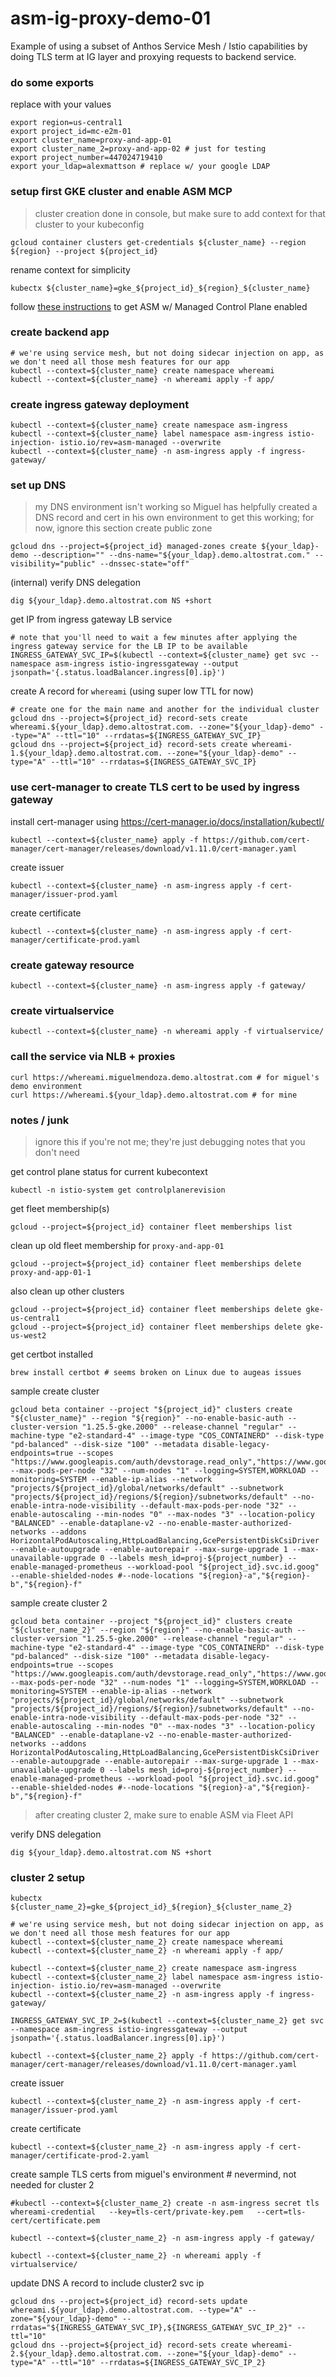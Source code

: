 # asm-ig-proxy-demo-01
Example of using a subset of Anthos Service Mesh / Istio capabilities by doing TLS term at IG layer and proxying requests to backend service.

### do some exports

replace with your values
```
export region=us-central1
export project_id=mc-e2m-01
export cluster_name=proxy-and-app-01
export cluster_name_2=proxy-and-app-02 # just for testing 
export project_number=447024719410
export your_ldap=alexmattson # replace w/ your google LDAP
```

### setup first GKE cluster and enable ASM MCP

> cluster creation done in console, but make sure to add context for that cluster to your kubeconfig
```
gcloud container clusters get-credentials ${cluster_name} --region ${region} --project ${project_id}
```

rename context for simplicity
```
kubectx ${cluster_name}=gke_${project_id}_${region}_${cluster_name}
```

follow [these instructions](https://cloud.google.com/service-mesh/docs/managed/provision-managed-anthos-service-mesh#enable_the_fleet_feature) to get ASM w/ Managed Control Plane enabled

### create backend app

```
# we're using service mesh, but not doing sidecar injection on app, as we don't need all those mesh features for our app
kubectl --context=${cluster_name} create namespace whereami
kubectl --context=${cluster_name} -n whereami apply -f app/
```

### create ingress gateway deployment

```
kubectl --context=${cluster_name} create namespace asm-ingress
kubectl --context=${cluster_name} label namespace asm-ingress istio-injection- istio.io/rev=asm-managed --overwrite
kubectl --context=${cluster_name} -n asm-ingress apply -f ingress-gateway/
```

### set up DNS
> my DNS environment isn't working so Miguel has helpfully created a DNS record and cert in his own environment to get this working; for now, ignore this section
create public zone
```
gcloud dns --project=${project_id} managed-zones create ${your_ldap}-demo --description="" --dns-name="${your_ldap}.demo.altostrat.com." --visibility="public" --dnssec-state="off"
```

(internal) verify DNS delegation
```
dig ${your_ldap}.demo.altostrat.com NS +short
```

get IP from ingress gateway LB service
```
# note that you'll need to wait a few minutes after applying the ingress gateway service for the LB IP to be available
INGRESS_GATEWAY_SVC_IP=$(kubectl --context=${cluster_name} get svc --namespace asm-ingress istio-ingressgateway --output jsonpath='{.status.loadBalancer.ingress[0].ip}')
```

create A record for `whereami` (using super low TTL for now)
```
# create one for the main name and another for the individual cluster
gcloud dns --project=${project_id} record-sets create whereami.${your_ldap}.demo.altostrat.com. --zone="${your_ldap}-demo" --type="A" --ttl="10" --rrdatas=${INGRESS_GATEWAY_SVC_IP}
gcloud dns --project=${project_id} record-sets create whereami-1.${your_ldap}.demo.altostrat.com. --zone="${your_ldap}-demo" --type="A" --ttl="10" --rrdatas=${INGRESS_GATEWAY_SVC_IP}
```

### use cert-manager to create TLS cert to be used by ingress gateway
install cert-manager using https://cert-manager.io/docs/installation/kubectl/
```
kubectl --context=${cluster_name} apply -f https://github.com/cert-manager/cert-manager/releases/download/v1.11.0/cert-manager.yaml
```

create issuer
```
kubectl --context=${cluster_name} -n asm-ingress apply -f cert-manager/issuer-prod.yaml
```

create certificate
```
kubectl --context=${cluster_name} -n asm-ingress apply -f cert-manager/certificate-prod.yaml
```

### create gateway resource
```
kubectl --context=${cluster_name} -n asm-ingress apply -f gateway/
```

### create virtualservice
```
kubectl --context=${cluster_name} -n whereami apply -f virtualservice/
```

### call the service via NLB + proxies
```
curl https://whereami.miguelmendoza.demo.altostrat.com # for miguel's demo environment
curl https://whereami.${your_ldap}.demo.altostrat.com # for mine
```

### notes / junk

> ignore this if you're not me; they're just debugging notes that you don't need

get control plane status for current kubecontext
```
kubectl -n istio-system get controlplanerevision
```

get fleet membership(s)
```
gcloud --project=${project_id} container fleet memberships list 
```

clean up old fleet membership for `proxy-and-app-01`
```
gcloud --project=${project_id} container fleet memberships delete proxy-and-app-01-1 
```

also clean up other clusters
```
gcloud --project=${project_id} container fleet memberships delete gke-us-central1 
gcloud --project=${project_id} container fleet memberships delete gke-us-west2
```

get certbot installed
```
brew install certbot # seems broken on Linux due to augeas issues
```

sample create cluster
```
gcloud beta container --project "${project_id}" clusters create "${cluster_name}" --region "${region}" --no-enable-basic-auth --cluster-version "1.25.5-gke.2000" --release-channel "regular" --machine-type "e2-standard-4" --image-type "COS_CONTAINERD" --disk-type "pd-balanced" --disk-size "100" --metadata disable-legacy-endpoints=true --scopes "https://www.googleapis.com/auth/devstorage.read_only","https://www.googleapis.com/auth/logging.write","https://www.googleapis.com/auth/monitoring","https://www.googleapis.com/auth/servicecontrol","https://www.googleapis.com/auth/service.management.readonly","https://www.googleapis.com/auth/trace.append" --max-pods-per-node "32" --num-nodes "1" --logging=SYSTEM,WORKLOAD --monitoring=SYSTEM --enable-ip-alias --network "projects/${project_id}/global/networks/default" --subnetwork "projects/${project_id}/regions/${region}/subnetworks/default" --no-enable-intra-node-visibility --default-max-pods-per-node "32" --enable-autoscaling --min-nodes "0" --max-nodes "3" --location-policy "BALANCED" --enable-dataplane-v2 --no-enable-master-authorized-networks --addons HorizontalPodAutoscaling,HttpLoadBalancing,GcePersistentDiskCsiDriver --enable-autoupgrade --enable-autorepair --max-surge-upgrade 1 --max-unavailable-upgrade 0 --labels mesh_id=proj-${project_number} --enable-managed-prometheus --workload-pool "${project_id}.svc.id.goog" --enable-shielded-nodes #--node-locations "${region}-a","${region}-b","${region}-f"
```

sample create cluster 2
```
gcloud beta container --project "${project_id}" clusters create "${cluster_name_2}" --region "${region}" --no-enable-basic-auth --cluster-version "1.25.5-gke.2000" --release-channel "regular" --machine-type "e2-standard-4" --image-type "COS_CONTAINERD" --disk-type "pd-balanced" --disk-size "100" --metadata disable-legacy-endpoints=true --scopes "https://www.googleapis.com/auth/devstorage.read_only","https://www.googleapis.com/auth/logging.write","https://www.googleapis.com/auth/monitoring","https://www.googleapis.com/auth/servicecontrol","https://www.googleapis.com/auth/service.management.readonly","https://www.googleapis.com/auth/trace.append" --max-pods-per-node "32" --num-nodes "1" --logging=SYSTEM,WORKLOAD --monitoring=SYSTEM --enable-ip-alias --network "projects/${project_id}/global/networks/default" --subnetwork "projects/${project_id}/regions/${region}/subnetworks/default" --no-enable-intra-node-visibility --default-max-pods-per-node "32" --enable-autoscaling --min-nodes "0" --max-nodes "3" --location-policy "BALANCED" --enable-dataplane-v2 --no-enable-master-authorized-networks --addons HorizontalPodAutoscaling,HttpLoadBalancing,GcePersistentDiskCsiDriver --enable-autoupgrade --enable-autorepair --max-surge-upgrade 1 --max-unavailable-upgrade 0 --labels mesh_id=proj-${project_number} --enable-managed-prometheus --workload-pool "${project_id}.svc.id.goog" --enable-shielded-nodes #--node-locations "${region}-a","${region}-b","${region}-f"
```

> after creating cluster 2, make sure to enable ASM via Fleet API

verify DNS delegation
```
dig ${your_ldap}.demo.altostrat.com NS +short
```

### cluster 2 setup

```
kubectx ${cluster_name_2}=gke_${project_id}_${region}_${cluster_name_2}
```

```
# we're using service mesh, but not doing sidecar injection on app, as we don't need all those mesh features for our app
kubectl --context=${cluster_name_2} create namespace whereami
kubectl --context=${cluster_name_2} -n whereami apply -f app/
```

```
kubectl --context=${cluster_name_2} create namespace asm-ingress
kubectl --context=${cluster_name_2} label namespace asm-ingress istio-injection- istio.io/rev=asm-managed --overwrite
kubectl --context=${cluster_name_2} -n asm-ingress apply -f ingress-gateway/
```

```
INGRESS_GATEWAY_SVC_IP_2=$(kubectl --context=${cluster_name_2} get svc --namespace asm-ingress istio-ingressgateway --output jsonpath='{.status.loadBalancer.ingress[0].ip}')
```

```
kubectl --context=${cluster_name_2} apply -f https://github.com/cert-manager/cert-manager/releases/download/v1.11.0/cert-manager.yaml
```

create issuer
```
kubectl --context=${cluster_name_2} -n asm-ingress apply -f cert-manager/issuer-prod.yaml
```

create certificate
```
kubectl --context=${cluster_name_2} -n asm-ingress apply -f cert-manager/certificate-prod-2.yaml
```

create sample TLS certs from miguel's environment # nevermind, not needed for cluster 2
```
#kubectl --context=${cluster_name_2} create -n asm-ingress secret tls whereami-credential   --key=tls-cert/private-key.pem   --cert=tls-cert/certificate.pem
```

```
kubectl --context=${cluster_name_2} -n asm-ingress apply -f gateway/
```

```
kubectl --context=${cluster_name_2} -n whereami apply -f virtualservice/
```

update DNS A record to include cluster2 svc ip
```
gcloud dns --project=${project_id} record-sets update whereami.${your_ldap}.demo.altostrat.com. --type="A" --zone="${your_ldap}-demo" --rrdatas="${INGRESS_GATEWAY_SVC_IP},${INGRESS_GATEWAY_SVC_IP_2}" --ttl="10"
gcloud dns --project=${project_id} record-sets create whereami-2.${your_ldap}.demo.altostrat.com. --zone="${your_ldap}-demo" --type="A" --ttl="10" --rrdatas=${INGRESS_GATEWAY_SVC_IP_2}
```
